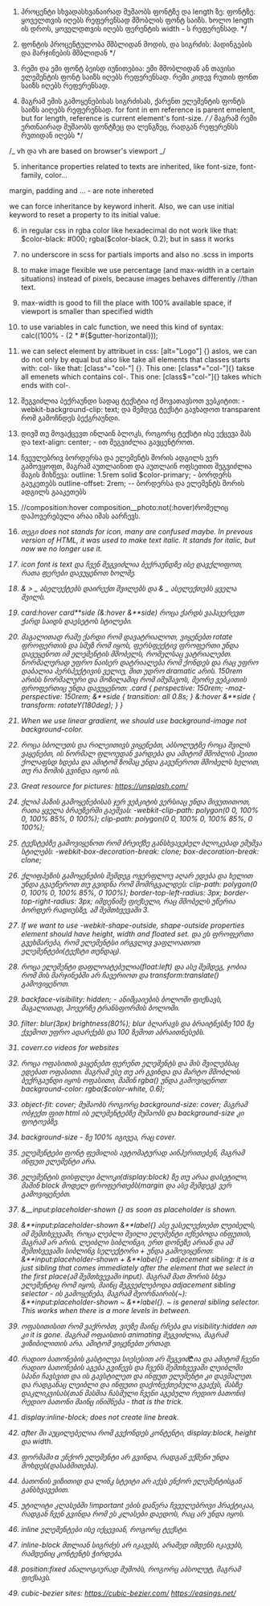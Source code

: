 1.  პროცენტი სხვადასხვანაირად მუშაობს
    ფონტზე და length ზე:
    ფონტზე: ყოველთვის იღებს რეფერენსად მშობლის ფონტ საიზს.
    ხოლო length ის დროს, ყოველდთვის იღებს ფერენტის
    width - ს რეფერენსად. \*/

2.  ფონტის პროცენტულობა მშბლიდან მოდის, და სიგრძის:
    პადინგების და მარჯინების მშბლიდან \*/

3.  რემი და ემი ფონტ ბეისდ იუნითებია:
    ემი მშობლიდან ან თავისი ელემენტის ფონტ საიზს იღებს
    რეფერენსად. რემი კიდევ რუთის ფონთ საიზს იღებს
    რეფერენსად.

4.  მაგრამ ემის გამოყენებისას სიგრძისას, ქარენთ ელემენტის
    ფონტს საიზს აიღებს რეფერენსად.
    for font in em reference is parent emelent, but
    for length, reference is current element's font-size. _/
    /_ მაგრამ რემი ერთნაირად მუშაობს ფონტზეც და ლენგზეც,
    რადგან რეფერენსს რუთიდან იღებს \*/

/_
vh და vh are based on browser's viewport
_/

5. inheritance
   properties related to texts are inherited, like
   font-size, font-family, color...

margin, padding and ... - are note inhereted

we can force inheritance by keyword inherit.
Also, we can use initial keyword to
reset a property to its initial value.

6.  in regular css in rgba color like hexadecimal do not work like that:
    $color-black: #000;
    rgba($color-black, 0.2);
    but in sass it works

7.  no underscore in scss for partials imports and also no .scss in imports
8.  to make image flexible we use percentage
    (and max-width in a certain situations) instead of
    pixels, because images behaves differently //than text.

9.  max-width is good to fill the place with 100% available space, if viewport is smaller than specified width

10. to use variables in calc function, we need this kind of
    syntax: calc((100% - (2 \* #{$gutter-horizontal}));

11. we can select element by attribuet in css:
    [alt="Logo"] {}
    aslos, we can do not only by equal but also like take
    all elements that classes starts with: col-
    like that: [class^="col-"] {}.
    This one: [class*="col-"]{} takse all emenets which contains col-.
    This one: [class$="col-"]{} takes which ends with col-.

12. შეგვიძლია ბექრაუნდი სადაც ტექსტია იქ მოვათავსოთ ვებკიტით:
    -webkit-background-clip: text; და შემდეგ ტექსტი გავხადოთ transparent რომ
    გამოჩნდეს ბექგრაუნდი.

13. დივშ თუ მოვაქცევთ ინლაინ ბლოკს, როგორც ტექსტი ისე ექცევა მას
    და text-align: center; - ით შეგვიძლია გავცენტროთ.
14. ჩვეულებრივ ბორდერსა და ელემენტს შორის ადგილს ვერ გამოვყოფთ,
    მაგრამ აუთლაინით და აუთლაინ ოფსეთით შეგვიძლია მაგის მიხწევა:
    outline: 1.5rem solid $color-primary; - ბორდერს გაუკეთებს
    outline-offset: 2rem; -- ბორდერსა და ელემენტს შორის ადგილს გააკეთებს
15. //composition:hover composition\_\_photo:not(:hover)რომელიც დაჰოვერებული
    არაა იმას აარჩევს.
16. <i> თეგი does not stands for icon, many are confused maybe.
    In prevous version of HTML, it was used to make text italic.
    It stands for italic, but now we no longer use it.

17. icon font is text და ჩვენ შეგვიძლია ბექრაუნდზე ისე დავქლიფოთ,
    რათა ფერები დავუყენოთ ხოლმე.

18. & > _ ასელექტებს დაირექთ შვილებს და & _ ასელექთებს ყველა შვილს.
19. card:hover card**side (&:hover &**side) როცა ქარდს ვაჰავერევთ ქარდ საიდს
    დაესეტოს სტილები.
20. მაგალითად რამე ქარდი რომ დავატრიალოთ, ვიყენებთ rotate ფროფერთის და სმუზ რომ იყოს,
    ფერსფექტივ ფროფერთი უნდა დავუყენოთ იმ ელემენტის მშობელს, რომელსაც ვატრიალებთ. ნორმალურად უფრო
    ნაისერ დატრიალება რომ ქონდეს და რაც უფრო დაბალია პერსპექტივის ველიუ, მით უდრო dramatic არის.
    150rem არისს ნორმალური და მოზილაშიც რომ იმუშავოს, მეორე ვებკითის ფროფერთიც უნდა დავუყენოთ:
    .card {
    perspective: 150rem;
    -moz-perspective: 150rem;
    &**side {
    transition: all 0.8s;
    }
    &:hover &**side {
    transform: rotateY(180deg);
    }
    }

21. When we use linear gradient, we should use background-image not background-color.
22. როცა სბოლუთს და რილეითივს ვიყენებთ, აბსოლუტზე როცა შვილს ვაყენებთ, ის ნორმალ ფლოუდან
    ვარდება და ამიტომ მშობლის ჰეითი ქოლაფსდ ხდება და ამიტომ ზომაც უნდა გავუწეროთ მშობელს
    ხელით, თუ რა ზომის გვინდა იყოს ის.
23. Great resource for pictures: https://unsplash.com/
24. ქლიპ პაზის გამოყენებისას ჯერ ვებკიტის ვერსიაც უნდა მივუთითოთ,
    რათა ყველა ბრაუზერში გაეშვას:
    -webkit-clip-path: polygon(0 0, 100% 0, 100% 85%, 0 100%);
    clip-path: polygon(0 0, 100% 0, 100% 85%, 0 100%);
25. ტექსტებზე გამოვიყენოთ რომ ბრეიქზე განსხვავებულ
    ბლოკებად ემუშვა სტილებს:
    -webkit-box-decoration-break: clone;
    box-decoration-break: clone;
26. ქლიფპეზის გამოყენების შემდეგ ოვერფლოუ აღარ ედება
    და ხელით უნდა გვაუწეროთ თუ გვიდნა რომ მომრგვალდეს:
    clip-path: polygon(0 0, 100% 0, 100% 85%, 0 100%);
    border-top-left-radius: 3px;
    border-top-right-radius: 3px;
    იმდენიმე ფიქსელი, რაც მშობელს უწერია ბორდერ რადიუსზე, ამ შემთხვევაში 3.
27. If we want to use -webkit-shape-outside, shape-outside properties element should
    have height, width and floated set. და ეს ფროფერთი გვეხმარება, რომ ელემენტსი ირგვლივ
    ვაფლოათოთ ელემენტები(ტექსტი თუნდაც).
28. როცა ელემენტი დაფლოატებულია(float:left) და ასე შემდეგ, ჯობია რომ მის მარჯინებში
    არ ჩავერიოთ და transform:translate() გამოვიყენოთ.
29. backface-visibility: hidden; - ანიმცაიების ბოლოში ფიქსავს,
    მაგალითად, ჰოვერზე ტრანსფორმის ბოლოში.
30. filter: blur(3px) brightness(80%);
    blur ბლარავს და ბრაიტნესზე 100 ზე ქვემოთ
    უფრო ადარქებს და 100 ზემოთ აბრაითნესებს.
31. coverr.co videos for websites
32. როცა ოფასითის ვაყენებთ ფერენთ ელემენტს და მის შვილებსაც ედებათ ოფასითი. მაგრამ ესე
    თუ არ გვინდა და მარტო მშობლის ბექრგაუნდი იყოს ოფასითი, მაშინ rgba() უნდა გამოვიყენოთ:
    background-color: rgba($color-white, 0.6);
33. object-fit: cover; მუშაობს როგორც background-size: cover; მაგრამ
    ობჯექთ ფით html ის ელემენტებზე მუშაობს და background-size კი ფოტოებზე.
34. background-size - ზე 100% იგივეა, რაც cover.
35. ელემენტები ფონტ ფემილის ავტომატურად აინჰერითებენ, მაგრამ ინფუთ ელემენტი არა.
36. ელემენტის დისფლეი ბლოკი(display:block) ზე თუ არაა დასეტილი,
    მაშინ block მოდელ ფროფერთებს(margin და ასე შემდეგ) ვერ გამოვიყენებთ.
37. &\_\_input:placeholder-shown {} as soon as placeholder is shown.
38. &**input:placeholder-shown &**label{} ასე ვასელექთებთ ლეიბელს, იმ შემთხვევაში,
    როცა ლებლი შვილი ელემენტი იქნებოდა ინფუთის, მაგრამ არ არის. ლეიბლი სიბლინგი, ერთ დონეზე არიან
    და ამ შემთხვევაში სიბლინგ სელექტორი + უნდა გამოვიყენოთ:
    &**input:placeholder-shown + &**label{} - adjecement sibling: it is a just sibling
    that comes immediately after the element that we select in the first place(ამ შემთხვევაში
    input). მაგრამ მათ შორის სხვა ელემენტიც რომ იყოს,
    მაინც შეგვეძლებოდა adjacement sibling selector - ის გამოყენება, მაგრამ მეორნაირის(~):
    &**input:placeholder-shown ~ &**label{}. ~ is general sibling selector. This works
    when there is a more levels in between.
39. ოფასითისით რომ ვაქრობთ, ვიუზე მაინც რჩება და visibility:hidden ით კი
    it is gone. მაგრამ ოფაისთის animating შეგვიძლია, მაგრამ ვიზიბილითის არა.
    ამიტომ ვიყენებთ ერთად.
40. რადიო ბათონების გასტილვა სიესესით არ შეგვიძ₾ია და ამიტომ ჩვენი რადიო ბათონების აგება გვიწევს
    და ჩვენს შემთხვევაში ლეიბლში სპანი ჩავსვით და ის გავსტილეთ და ინფუთ ელემენტი კი დავმალეთ.
    და რადგანაც ლეიბლი და ინფუთი დაქონექთებული გვაქვს, მასზე დაკლიკვისას(თან მასშია ჩასმული
    ჩვენი აგებული რედიო ბათონი) რედიო ბათონი მაინც ინიშნება - that is the trick.
41. display:inline-block; does not create line break.
42. after ში აუცილებელია რომ გვქონდეს კონტენტი, display:block, height და width.
43. ფორმაში a ენქორ ელემენტი არ გვინდა, რადგან ექშენი უნდა მოხდეს(დასაბმითება).
44. ბათონის ვიზითიდ და ლინკ სტეიტი არ აქვს ენქორ ელემენტისგან განსხვავებით.
45. უტილიტი კლასებში !important ების დაწერა ჩვეულებრივი პრაქტიკაა, რადგან
    ჩვენ გვინდა რომ ეს კლასები დაედოს, რაც არ უნდა იყოს.
46. inline ელემენტები ისე იქცევიან, როგორც ტექსტი.
47. inline-block მთლიან სიგრძეს არ იკავებს, არამედ იმდენს იკავებს, რამდენიც კონტენტს ჭირდება.
48. position:fixed ანალოგიურად მუშობს, როგორც აბსოლუტ, მაგრამ ფიქსავს.
49. cubic-bezier sites: https://cubic-bezier.com/ https://easings.net/
